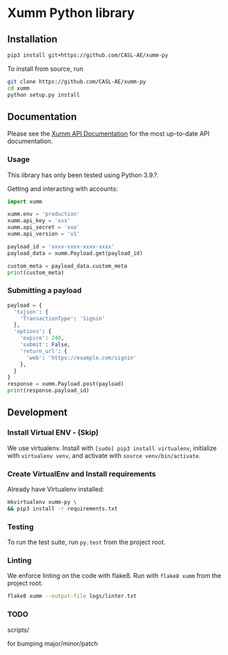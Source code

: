 # Xumm Python library

## Installation

```bash
pip3 install git+https://github.com/CASL-AE/xumm-py
```

To install from source, run

```bash
git clone https://github.com/CASL-AE/xumm-py
cd xumm
python setup.py install
```

## Documentation

Please see the [Xumm API Documentation](https://xumm.readme.io/docs/introduction) for the most up-to-date API documentation.

### Usage

This library has only been tested using Python 3.9.?.

Getting and interacting with accounts:

```python
import xumm

xumm.env = 'production'
xumm.api_key = 'xxx'
xumm.api_secret = 'xxx'
xumm.api_version = 'v1'

payload_id = 'xxxx-xxxx-xxxx-xxxx'
payload_data = xumm.Payload.get(payload_id)

custom_meta = payload_data.custom_meta
print(custom_meta)
```

### Submitting a payload

```python
payload = {
  'txjson': {
    'TransactionType': 'Signin'
  },
  'options': {
    'expire': 240,
    'submit': False,
    'return_url': {
      'web': 'https://example.com/signin'
    },
  }
}
response = xumm.Payload.post(payload)
print(response.payload_id)
```

## Development


### Install Virtual ENV - (Skip)

We use virtualenv. Install with `[sudo] pip3 install virtualenv`, initialize with `virtualenv venv`, and activate with `source venv/bin/activate`.

### Create VirtualEnv and Install requirements

Already have Virtualenv installed:

```bash
mkvirtualenv xumm-py \
&& pip3 install -r requirements.txt
```

### Testing

To run the test suite, run `py.test` from the project root.

### Linting

We enforce linting on the code with flake8. Run with `flake8 xumm` from the project root.

```bash
flake8 xumm --output-file logs/linter.txt
```


### TODO

scripts/

for bumping major/minor/patch